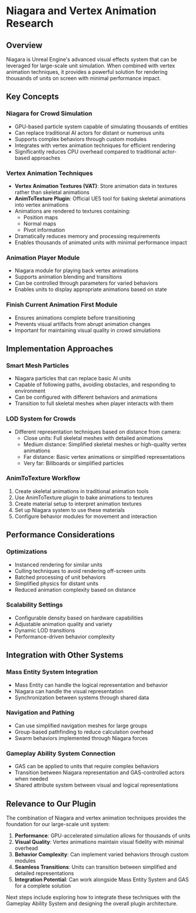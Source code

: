 # Niagara and Vertex Animation Research

## Overview
Niagara is Unreal Engine's advanced visual effects system that can be leveraged for large-scale unit simulation. When combined with vertex animation techniques, it provides a powerful solution for rendering thousands of units on screen with minimal performance impact.

## Key Concepts

### Niagara for Crowd Simulation
- GPU-based particle system capable of simulating thousands of entities
- Can replace traditional AI actors for distant or numerous units
- Supports complex behaviors through custom modules
- Integrates with vertex animation techniques for efficient rendering
- Significantly reduces CPU overhead compared to traditional actor-based approaches

### Vertex Animation Techniques
- **Vertex Animation Textures (VAT)**: Store animation data in textures rather than skeletal animations
- **AnimToTexture Plugin**: Official UE5 tool for baking skeletal animations into vertex animations
- Animations are rendered to textures containing:
  - Position maps
  - Normal maps
  - Pivot information
- Dramatically reduces memory and processing requirements
- Enables thousands of animated units with minimal performance impact

### Animation Player Module
- Niagara module for playing back vertex animations
- Supports animation blending and transitions
- Can be controlled through parameters for varied behaviors
- Enables units to display appropriate animations based on state

### Finish Current Animation First Module
- Ensures animations complete before transitioning
- Prevents visual artifacts from abrupt animation changes
- Important for maintaining visual quality in crowd simulations

## Implementation Approaches

### Smart Mesh Particles
- Niagara particles that can replace basic AI units
- Capable of following paths, avoiding obstacles, and responding to environment
- Can be configured with different behaviors and animations
- Transition to full skeletal meshes when player interacts with them

### LOD System for Crowds
- Different representation techniques based on distance from camera:
  - Close units: Full skeletal meshes with detailed animations
  - Medium distance: Simplified skeletal meshes or high-quality vertex animations
  - Far distance: Basic vertex animations or simplified representations
  - Very far: Billboards or simplified particles

### AnimToTexture Workflow
1. Create skeletal animations in traditional animation tools
2. Use AnimToTexture plugin to bake animations to textures
3. Create material setup to interpret animation textures
4. Set up Niagara system to use these materials
5. Configure behavior modules for movement and interaction

## Performance Considerations

### Optimizations
- Instanced rendering for similar units
- Culling techniques to avoid rendering off-screen units
- Batched processing of unit behaviors
- Simplified physics for distant units
- Reduced animation complexity based on distance

### Scalability Settings
- Configurable density based on hardware capabilities
- Adjustable animation quality and variety
- Dynamic LOD transitions
- Performance-driven behavior complexity

## Integration with Other Systems

### Mass Entity System Integration
- Mass Entity can handle the logical representation and behavior
- Niagara can handle the visual representation
- Synchronization between systems through shared data

### Navigation and Pathing
- Can use simplified navigation meshes for large groups
- Group-based pathfinding to reduce calculation overhead
- Swarm behaviors implemented through Niagara forces

### Gameplay Ability System Connection
- GAS can be applied to units that require complex behaviors
- Transition between Niagara representation and GAS-controlled actors when needed
- Shared attribute system between visual and logical representations

## Relevance to Our Plugin

The combination of Niagara and vertex animation techniques provides the foundation for our large-scale unit system:

1. **Performance**: GPU-accelerated simulation allows for thousands of units
2. **Visual Quality**: Vertex animations maintain visual fidelity with minimal overhead
3. **Behavior Complexity**: Can implement varied behaviors through custom modules
4. **Seamless Transitions**: Units can transition between simplified and detailed representations
5. **Integration Potential**: Can work alongside Mass Entity System and GAS for a complete solution

Next steps include exploring how to integrate these techniques with the Gameplay Ability System and designing the overall plugin architecture.
